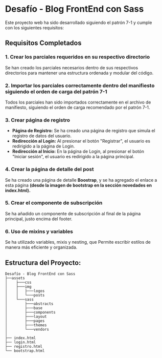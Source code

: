 # Desafío - Blog FrontEnd con Sass

Este proyecto web ha sido desarrollado siguiendo el patrón 7-1 y cumple con los siguientes requisitos:

## Requisitos Completados

### 1. Crear los parciales requeridos en su respectivo directorio

Se han creado los parciales necesarios dentro de sus respectivos directorios para mantener una estructura ordenada y modular del código.

### 2. Importar los parciales correctamente dentro del manifiesto siguiendo el orden de carga del patrón 7-1

Todos los parciales han sido importados correctamente en el archivo de manifiesto, siguiendo el orden de carga recomendado por el patrón 7-1.

### 3. Crear página de registro

- **Página de Registro:** Se ha creado una página de registro que simula el registro de datos del usuario.
- **Redirección al Login:** Al presionar el botón "Registrar", el usuario es redirigido a la página de Login.
- **Redirección al Inicio:** En la página de Login, al presionar el botón "Iniciar sesión", el usuario es redirigido a la página principal.

### 4. Crear la página de detalle del post

Se ha creado una página de detalle **Boostrap**, y se ha agregado el enlace a esta página **(desde la imagen de bootstrap en la sección novedades en index.html).**

### 5. Crear el componente de subscripción

Se ha añadido un componente de subscripción al final de la página principal, justo encima del footer.

### 6. Uso de mixins y variables

Se ha utilizado variables, mixis y nesting, que Permite escribir estilos de manera más eficiente y organizada.

## Estructura del Proyecto:

```plaintext
Desafío - Blog FrontEnd con Sass
├──assets
│    ├───css
│    ├───img
│    │   ├───logos
│    │   └───posts
│    └───sass
│        ├───abstracts
│        ├───base
│        ├───components
│        ├───layout
│        ├───pages
│        ├───themes
│        └───vendors
│
├── index.html
├── login.html
├── registro.html
└── bootstrap.html
